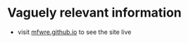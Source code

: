 # Vaguely relevant information
- visit [mfwre.github.io](https://mfwre.github.io) to see the site live
